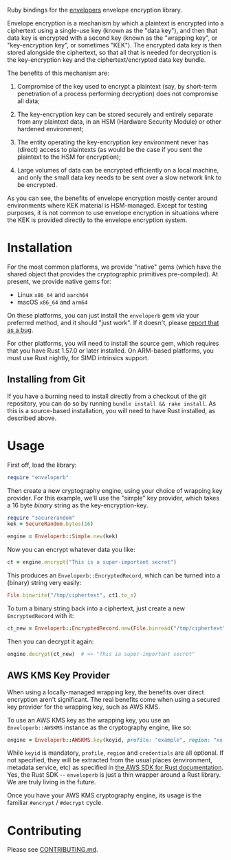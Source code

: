 Ruby bindings for the [envelopers](https://github.com/cipherstash/enveloper) envelope encryption library.

Envelope encryption is a mechanism by which a plaintext is encrypted into a ciphertext using a single-use key (known as the "data key"), and then that data key is encrypted with a second key (known as the "wrapping key", or "key-encryption key", or sometimes "KEK").
The encrypted data key is then stored alongside the ciphertext, so that all that is needed for decryption is the key-encryption key and the ciphertext/encrypted data key bundle.

The benefits of this mechanism are:

1. Compromise of the key used to encrypt a plaintext (say, by short-term penetration of a process performing decryption) does not compromise all data;

2. The key-encryption key can be stored securely and entirely separate from any plaintext data, in an HSM (Hardware Security Module) or other hardened environment;

3. The entity operating the key-encryption key environment never has (direct) access to plaintexts (as would be the case if you sent the plaintext to the HSM for encryption);

4. Large volumes of data can be encrypted efficiently on a local machine, and only the small data key needs to be sent over a slow network link to be encrypted.

As you can see, the benefits of envelope encryption mostly center around environments where KEK material is HSM-managed.
Except for testing purposes, it is not common to use envelope encryption in situations where the KEK is provided directly to the envelope encryption system.


# Installation

For the most common platforms, we provide "native" gems (which have the shared object that provides the cryptographic primitives pre-compiled).
At present, we provide native gems for:

* Linux `x86_64` and `aarch64`
* macOS `x86_64` and `arm64`

On these platforms, you can just install the `enveloperb` gem via your preferred method, and it should "just work".
If it doesn't, please [report that as a bug](https://github.com/cipherstash/enveloperb/issues).

For other platforms, you will need to install the source gem, which requires that you have Rust 1.57.0 or later installed.
On ARM-based platforms, you must use Rust nightly, for SIMD intrinsics support.

## Installing from Git

If you have a burning need to install directly from a checkout of the git repository, you can do so by running `bundle install && rake install`.
As this is a source-based installation, you will need to have Rust installed, as described above.


# Usage

First off, load the library:

```ruby
require "enveloperb"
```

Then create a new cryptography engine, using your choice of wrapping key provider.
For this example, we'll use the "simple" key provider, which takes a 16 byte *binary* string as the key-encryption-key.

```ruby
require "securerandom"
kek = SecureRandom.bytes(16)

engine = Enveloperb::Simple.new(kek)
```

Now you can encrypt whatever data you like:

```ruby
ct = engine.encrypt("This is a super-important secret")
```

This produces an `Enveloperb::EncryptedRecord`, which can be turned into a (binary) string very easily:

```ruby
File.binwrite("/tmp/ciphertext", ct1.to_s)
```

To turn a binary string back into a ciphertext, just create a new `EncryptedRecord` with it:

```ruby
ct_new = Enveloperb::EncryptedRecord.new(File.binread("/tmp/ciphertext"))
```

Then you can decrypt it again:

```ruby
engine.decrypt(ct_new)  # => "This ia super-important secret"
```


## AWS KMS Key Provider

When using a locally-managed wrapping key, the benefits over direct encryption aren't significant.
The real benefits come when using a secured key provider for the wrapping key, such as AWS KMS.

To use an AWS KMS key as the wrapping key, you use an `Enveloperb::AWSKMS` instance as the cryptography engine, like so:

```ruby
engine = Enveloperb::AWSKMS.key(keyid, profile: "example", region: "xx-example-1", credentials: { ... })
```

While `keyid` is mandatory, `profile`, `region` and `credentials` are all optional.
If not specified, they will be extracted from the usual places (environment, metadata service, etc) as specified in [the AWS SDK for Rust documentation](https://docs.aws.amazon.com/sdk-for-rust/latest/dg/credentials.html).
Yes, the Rust SDK -- `enveloperb` is just a thin wrapper around a Rust library.
We are truly living in the future.

Once you have your AWS KMS cryptography engine, its usage is the familiar `#encrypt` / `#decrypt` cycle.


# Contributing

Please see [CONTRIBUTING.md](CONTRIBUTING.md).


